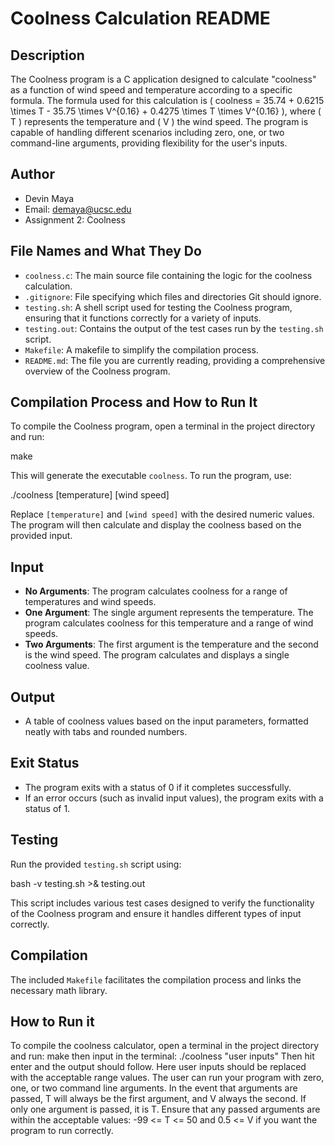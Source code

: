 # Coolness Calculation README

## Description

The Coolness program is a C application designed to calculate "coolness" as a function of wind speed and temperature according to a specific formula. The formula used for this calculation is \( coolness = 35.74 + 0.6215 \times T - 35.75 \times V^{0.16} + 0.4275 \times T \times V^{0.16} \), where \( T \) represents the temperature and \( V \) the wind speed. The program is capable of handling different scenarios including zero, one, or two command-line arguments, providing flexibility for the user's inputs.

## Author

- Devin Maya
- Email: demaya@ucsc.edu
- Assignment 2: Coolness

## File Names and What They Do

- `coolness.c`: The main source file containing the logic for the coolness calculation.
- `.gitignore`: File specifying which files and directories Git should ignore.
- `testing.sh`: A shell script used for testing the Coolness program, ensuring that it functions correctly for a variety of inputs.
- `testing.out`: Contains the output of the test cases run by the `testing.sh` script.
- `Makefile`: A makefile to simplify the compilation process.
- `README.md`: The file you are currently reading, providing a comprehensive overview of the Coolness program.

## Compilation Process and How to Run It

To compile the Coolness program, open a terminal in the project directory and run:

make


This will generate the executable `coolness`. To run the program, use:

./coolness [temperature] [wind speed]

Replace `[temperature]` and `[wind speed]` with the desired numeric values. The program will then calculate and display the coolness based on the provided input.

## Input

- **No Arguments**: The program calculates coolness for a range of temperatures and wind speeds.
- **One Argument**: The single argument represents the temperature. The program calculates coolness for this temperature and a range of wind speeds.
- **Two Arguments**: The first argument is the temperature and the second is the wind speed. The program calculates and displays a single coolness value.

## Output

- A table of coolness values based on the input parameters, formatted neatly with tabs and rounded numbers.

## Exit Status

- The program exits with a status of 0 if it completes successfully.
- If an error occurs (such as invalid input values), the program exits with a status of 1.

## Testing

Run the provided `testing.sh` script using:


bash -v testing.sh >& testing.out

This script includes various test cases designed to verify the functionality of the Coolness program and ensure it handles different types of input correctly.

## Compilation

The included `Makefile` facilitates the compilation process and links the necessary math library. 

##  How to Run it
To compile the coolness calculator, open a terminal in the project directory and run:
make
then input in the terminal:
./coolness "user inputs"
Then hit enter and the output should follow.
Here user inputs should be replaced with the acceptable range values. The user can run your program with zero, one, or two command line arguments. In the event that arguments are passed, T will always be the first argument, and V always the second. If only one argument is passed, it is T. Ensure that any passed arguments are within the acceptable values: -99 <= T <= 50 and 0.5 <= V if you want the program to run correctly.

